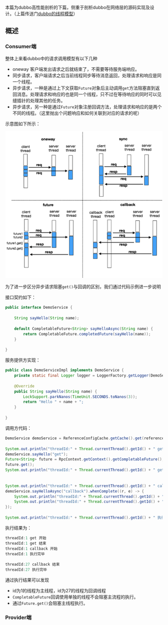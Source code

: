 本篇为dubbo高性能剖析的下篇，侧重于剖析dubbo在网络层的源码实现及设计。（上篇传送门[dubbo的线程模型](./thread_model.md)）

## 概述

### Consumer端

整体上来看dubbo中的请求调用模型有以下几种

- oneway 客户端发出请求之后就结束了，不需要等待服务端响应。
- 同步请求，客户端请求之后当前线程同步等待消息返回，处理请求和响应是同一个线程。
- 异步请求，一种是通过上下文获取`Future`对象后主动调用`get`方法阻塞直到返回消息。处理请求和响应的也是同一个线程，只不过在等待响应的同时可以见缝插针的处理其他的任务。
- 异步请求，另一种是通过`Future`对象注册回调方法，处理请求和响应的是两个不同的线程。（这里抛出个问题响应和如何关联到对应的请求的呢）

示意图如下所示：



![](./img/net_model_01.png)

为了进一步区分异步请求阻塞`get()`与回调的区别，我们通过代码示例进一步说明

接口契约如下：

```java
public interface DemoService {

    String sayHello(String name);

    default CompletableFuture<String> sayHelloAsync(String name) {
        return CompletableFuture.completedFuture(sayHello(name));
    }

}
```

服务提供方实现：

```java
public class DemoServiceImpl implements DemoService {
    private static final Logger logger = LoggerFactory.getLogger(DemoServiceImpl.class);

    @Override
    public String sayHello(String name) {
        LockSupport.parkNanos(TimeUnit.SECONDS.toNanos(3));
        return "Hello " + name + ";
    }

}
```

调用方代码：

```java
DemoService demoService = ReferenceConfigCache.getCache().get(reference);

System.out.println("threadId:" + Thread.currentThread().getId() + " get 开始");
demoService.sayHello("get");
Future<String> future = RpcContext.getContext().getCompletableFuture();
future.get();
System.out.println("threadId:" + Thread.currentThread().getId() + " get 结束");


System.out.println("threadId:" + Thread.currentThread().getId() + " callback 开始");
demoService.sayHelloAsync("callback").whenComplete((r, e) -> {
    System.out.println("threadId:" + Thread.currentThread().getId() + " callback 结束");
    System.out.println("threadId:" + Thread.currentThread().getId() + " 执行完毕");
});

System.out.println("threadId:" + Thread.currentThread().getId() + " 执行完毕");
```

执行结果为：

```java
threadId:1 get 开始
threadId:1 get 结束
threadId:1 callback 开始
threadId:1 执行完毕
    
threadId:27 callback 结束
threadId:27 执行完毕
```

通过执行结果可以发现

- id为1的线程为主线程，id为27的线程为回调线程
- `CompletableFuture`回调使用单独的线程不会阻塞主流程的执行。
- 通过`Future.get()`会阻塞主线程执行。

### Provider端

